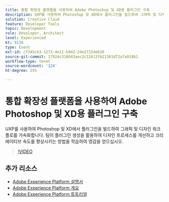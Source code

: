 ```yaml
---
title: 통합 확장성 플랫폼을 사용하여 Adobe Photoshop 및 XD용 플러그인 구축
description: UXP를 사용하여 Photoshop 및 XD에서 플러그인을 빌드하여 그래픽 및 디자인 워크플로를 가속화합니다. 팀이 플러그인 생성을 활용하여 디자인 프로세스를 개선하고 크리에이티브 속도를 향상시키는 방법을 학습하여 영감을 얻으십시오.
solution: Creative Cloud
feature: Developer Tools
topic: Development
role: Developer, Architect
level: Experienced
kt: 9138
type: Event
exl-id: cf345cb3-1273-4e11-b942-24e2715deb20
source-git-commit: 1792dc318643aec2c12613f621361d72a7a918b1
workflow-type: tm+mt
source-wordcount: '124'
ht-degree: 25%

---
```


# 통합 확장성 플랫폼을 사용하여 Adobe Photoshop 및 XD용 플러그인 구축

UXP를 사용하여 Photoshop 및 XD에서 플러그인을 빌드하여 그래픽 및 디자인 워크플로를 가속화합니다. 팀이 플러그인 생성을 활용하여 디자인 프로세스를 개선하고 크리에이티브 속도를 향상시키는 방법을 학습하여 영감을 얻으십시오.

>[!VIDEO](https://video.tv.adobe.com/v/337593/?quality=12&learn=on&hidetitle=true)

## 추가 리소스

- [Adobe Experience Platform 설명서](https://experienceleague.adobe.com/docs/experience-platform.html)
- [Adobe Experience Platform 개요](https://experienceleague.adobe.com/docs/experience-platform/landing/home.html?lang=ko)
- [Adobe Experience Platform 튜토리얼](https://experienceleague.adobe.com/docs/platform-learn/tutorials/overview.html?lang=en)
